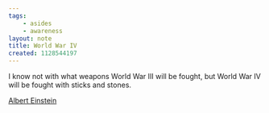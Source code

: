 ```yaml
---
tags:
    - asides
    - awareness
layout: note
title: World War IV
created: 1128544197
---
```

I know not with what weapons World War III will be fought, but World War IV will be fought with sticks and stones.

<a href="http://www.westegg.com/einstein/">Albert Einstein</a>
